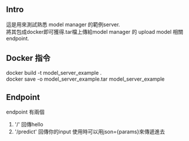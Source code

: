 ## Intro
這是用來測試熟悉 model manager 的範例server. \
將其包成docker即可獲得.tar檔上傳給model manager 的 upload model 相關 endpoint.

## Docker 指令
docker build -t  model_server_example . \
docker save -o model_server_example.tar model_server_example

## Endpoint
endpoint 有兩個
1. '/' 回傳hello
2. '/predict' 回傳你的input 使用時可以用json={params}來傳遞進去
